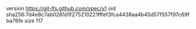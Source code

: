 version https://git-lfs.github.com/spec/v1
oid sha256:7d4e8c7ab0281d1f275210221fffef3fca4438aa4b45d57f557f97c69fba76fe
size 117
